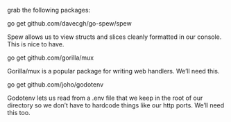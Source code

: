 grab the following packages:

go get github.com/davecgh/go-spew/spew

Spew allows us to view structs and slices cleanly formatted in our console. This is nice to have.

go get github.com/gorilla/mux

Gorilla/mux is a popular package for writing web handlers. We’ll need this.

go get github.com/joho/godotenv

Godotenv lets us read from a .env file that we keep in the root of our directory so we don’t have to hardcode things like our http ports. We’ll need this too.